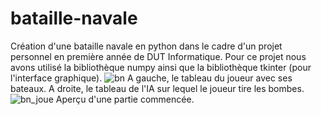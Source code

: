 # bataille-navale
Création d'une bataille navale en python dans le cadre d'un projet personnel en première année de DUT Informatique.
Pour ce projet nous avons utilisé la bibliothèque numpy ainsi que la bibliothèque tkinter (pour l'interface graphique).
![bn](https://user-images.githubusercontent.com/63790251/79456005-0b7e6c00-7fee-11ea-9461-d8d8044bba62.jpg)
A gauche, le tableau du joueur avec ses bateaux. A droite, le tableau de l'IA sur lequel le joueur tire les bombes.
![bn_joue](https://user-images.githubusercontent.com/63790251/79456367-ae36ea80-7fee-11ea-92f4-1d451784368c.jpg)
Aperçu d'une partie commencée.
